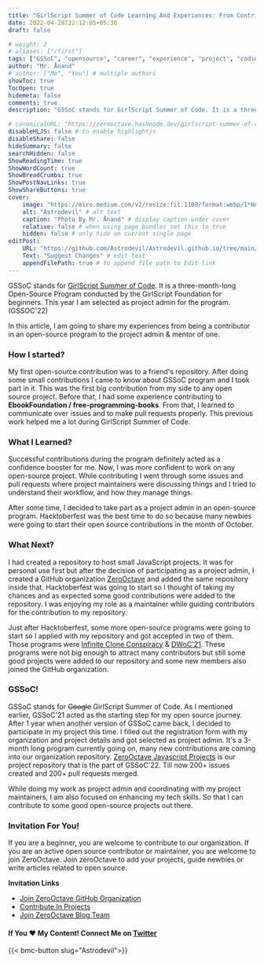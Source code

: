 ```yaml
---
title: "GirlScript Summer of Code Learning And Experiences: From Contributor To Project Admin"
date: 2022-04-28T22:12:05+05:30
draft: false

# weight: 2
# aliases: ["/first"]
tags: ["GSSoC", "opensource", "career", "experience", "project", "coding", "programming"]
author: "Mr. Ånand"
# author: ["Me", "You"] # multiple authors
showToc: true
TocOpen: true
hidemeta: false
comments: true
description: "GSSoC stands for GirlScript Summer of Code. It is a three-month-long Open-Source Program conducted by the GirlScript Foundation for beginners. This year I am selected as project admin for the program. (GSSOC'22) In this article, I am going to share my experiences from being a contributor in an open-source program to the project admin & mentor of one. "

# canonicalURL: "https://zerooctave.hashnode.dev/girlscript-summer-of-code-learning-and-experiences-from-contributor-to-project-admin"
disableHLJS: false # to enable highlightjs
disableShare: false
hideSummary: false
searchHidden: false
ShowReadingTime: true
ShowWordCount: true
ShowBreadCrumbs: true
ShowPostNavLinks: true
ShowShareButtons: true
cover:
    image: "https://miro.medium.com/v2/resize:fit:1100/format:webp/1*HAGz5qRXHOgvXw2lFX4DNQ.png" # image path/url
    alt: "Astrodevil" # alt text
    caption: "Photo By Mr. Ånand" # display caption under cover
    relative: false # when using page bundles set this to true
    hidden: false # only hide on current single page
editPost:
    URL: "https://github.com/Astrodevil/Astrodevil.github.io/tree/main/content"
    Text: "Suggest Changes" # edit text
    appendFilePath: true # to append file path to Edit link
---
```


GSSoC stands for [GirlScript Summer of Code](https://gssoc.girlscript.tech/). It is a three-month-long Open-Source Program conducted by the GirlScript Foundation for beginners. This year I am selected as project admin for the program. (GSSOC'22)

In this article, I am going to share my experiences from being a contributor in an open-source program to the project admin & mentor of one. 

### How I started?

My first open-source contribution was to a friend's repository. After doing some small contributions I came to know about GSSoC program and I took part in it. This was the first big contribution from my side to any open source project. Before that, I had some experience contributing to **EbookFoundation / free-programming-books**. From that, I learned to communicate over issues and to make pull requests properly. This previous work helped me a lot during GirlScript Summer of Code. 

### What I Learned?
Successful contributions during the program definitely acted as a confidence booster for me. Now, I was more confident to work on any open-source project. While contributing I went through some issues and pull requests where project maintainers were discussing things and I tried to understand their workflow, and how they manage things. 

After some time, I decided to take part as a project admin in an open-source program. Hacktoberfest was the best time to do so because many newbies were going to start their open source contributions in the month of October.

### What Next?
I had created a repository to host small JavaScript projects. It was for personal use first but after the decision of participating as a project admin, I created a GitHub organization [ZeroOctave](https://github.com/ZeroOctave) and added the same repository inside that. Hacktoberfest was going to start so I thought of taking my chances and as expected some good contributions were added to the repository. I was enjoying my role as a maintainer while guiding contributors for the contribution to my repository.

Just after Hacktoberfest, some more open-source programs were going to start so I applied with my repository and got accepted in two of them. Those programs were [Infinite Clone Conspiracy](https://icc-techsahead.netlify.app/) & [DWoC'21](https://dwoc.io/). These programs were not big enough to attract many contributors but still some good projects were added to our repository and some new members also joined the GitHub organization.

### GSSoC!
GSSoC stands for <s>Google</s> GirlScript Summer of Code. As I mentioned earlier, GSSoC'21 acted as the starting step for my open source journey. After 1 year when another version of GSSoC came back, I decided to participate in my project this time. I filled out the registration form with my organization and project details and got selected as project admin. It's a 3-month long program currently going on, many new contributions are coming into our organization repository. [ZeroOctave Javascript Projects](https://github.com/ZeroOctave/ZeroOctave-Javascript-Projects) is our project repository that is the part of GSSoC'22. Till now 200+ issues created and 200+ pull requests merged. 

While doing my work as project admin and coordinating with my project maintainers, I am also focused on enhancing my tech skills. So that I can contribute to some good open-source projects out there.  

### Invitation For You!
If you are a beginner, you are welcome to contribute to our organization. If you are an active open source contributor or maintainer, you are welcome to join ZeroOctave. Join zeroOctave to add your projects, guide newbies or write articles related to open source. 

**Invitation Links**
- [ Join ZeroOctave GitHub Organization](https://github.com/ZeroOctave)
- [Contribute In Projects](https://github.com/ZeroOctave#what-you-can-do-here)
- [Join ZeroOctave Blog Team](https://hashnode.com/teams/invite/0013e746-aa30-4335-9196-5dd3bed50715)

#### If You ❤️ My Content! Connect Me on  [Twitter](https://mobile.twitter.com/Astrodevil_) 

{{< bmc-button slug="Astrodevil">}}


